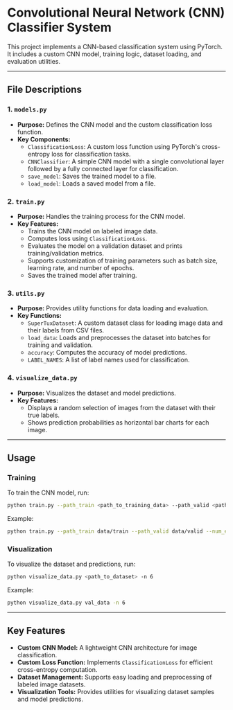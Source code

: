 # **Convolutional Neural Network (CNN) Classifier System**

This project implements a CNN-based classification system using PyTorch. It includes a custom CNN model, training logic, dataset loading, and evaluation utilities.

---

## **File Descriptions**

### **1. `models.py`**
- **Purpose:** Defines the CNN model and the custom classification loss function.
- **Key Components:**
  - `ClassificationLoss`: A custom loss function using PyTorch's cross-entropy loss for classification tasks.
  - `CNNClassifier`: A simple CNN model with a single convolutional layer followed by a fully connected layer for classification.
  - `save_model`: Saves the trained model to a file.
  - `load_model`: Loads a saved model from a file.

### **2. `train.py`**
- **Purpose:** Handles the training process for the CNN model.
- **Key Features:**
  - Trains the CNN model on labeled image data.
  - Computes loss using `ClassificationLoss`.
  - Evaluates the model on a validation dataset and prints training/validation metrics.
  - Supports customization of training parameters such as batch size, learning rate, and number of epochs.
  - Saves the trained model after training.

### **3. `utils.py`**
- **Purpose:** Provides utility functions for data loading and evaluation.
- **Key Functions:**
  - `SuperTuxDataset`: A custom dataset class for loading image data and their labels from CSV files.
  - `load_data`: Loads and preprocesses the dataset into batches for training and validation.
  - `accuracy`: Computes the accuracy of model predictions.
  - `LABEL_NAMES`: A list of label names used for classification.

### **4. `visualize_data.py`**
- **Purpose:** Visualizes the dataset and model predictions.
- **Key Features:**
  - Displays a random selection of images from the dataset with their true labels.
  - Shows prediction probabilities as horizontal bar charts for each image.

---

## **Usage**

### **Training**
To train the CNN model, run:
```bash
python train.py --path_train <path_to_training_data> --path_valid <path_to_validation_data> --num_epoch 50 --batch_size 128 --learning_rate 0.001
```
Example:
```bash
python train.py --path_train data/train --path_valid data/valid --num_epoch 50
```

### **Visualization**
To visualize the dataset and predictions, run:
```bash
python visualize_data.py <path_to_dataset> -n 6
```
Example:
```bash
python visualize_data.py val_data -n 6
```

---

## **Key Features**

- **Custom CNN Model:** A lightweight CNN architecture for image classification.
- **Custom Loss Function:** Implements `ClassificationLoss` for efficient cross-entropy computation.
- **Dataset Management:** Supports easy loading and preprocessing of labeled image datasets.
- **Visualization Tools:** Provides utilities for visualizing dataset samples and model predictions.

